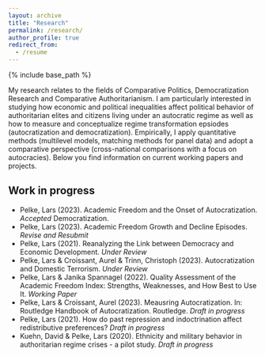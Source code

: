 ```yaml
---
layout: archive
title: "Research"
permalink: /research/
author_profile: true
redirect_from:
  - /resume
---
```


{% include base_path %}

My research relates to the fields of Comparative Politics, Democratization Research and Comparative Authoritarianism. I am particularly interested in studying how economic and political inequalities affect political behavior of authoritarian elites and citizens living under an autocratic regime as well as how to measure and conceptualize regime transformation epsiodes (autocratization and democratization). Empirically, I apply quantitative methods (multilevel models, matching methods for panel data) and adopt a comparative perspective (cross-national comparisons with a focus on autocracies). Below you find information on current working papers and projects.  

Work in progress
------

*  Pelke, Lars (2023). Academic Freedom and the Onset of Autocratization. *Accepted* Democratization.
*  Pelke, Lars (2023). Academic Freedom Growth and Decline Episodes. *Revise and Resubmit*
*  Pelke, Lars (2021). Reanalyzing the Link between Democracy and Economic Development. *Under Review* 
*  Pelke, Lars & Croissant, Aurel & Trinn, Christoph (2023). Autocratization and Domestic Terrorism. *Under Review* 
*  Pelke, Lars & Janika Spannagel (2022). Quality Assessment of the Academic Freedom Index: Strengths, Weaknesses, and How Best to Use It. *Working Paper*
*  Pelke, Lars & Croissant, Aurel (2023). Meausring Autocratization. In: Routledge Handbook of Autocratization. Routledge. *Draft in progress*
*  Pelke, Lars (2021). How do past repression and indoctrination affect redistributive preferences? *Draft in progress*
*  Kuehn, David & Pelke, Lars (2020). Ethnicity and military behavior in authoritarian regime crises - a pilot study. *Draft in progress* 







